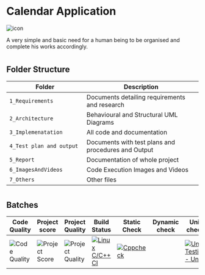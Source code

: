 # Calendar Application

![icon](https://user-images.githubusercontent.com/46949702/153708755-9c37c632-5717-4102-9b98-d808e1d11fd3.jpg)      

 A  very simple and basic need for a human being to be organised and complete his works accordingly.                                
                               
#
## Folder Structure
Folder                   | Description
-------------------------| -----------------------------------------
`1_Requirements`         | Documents detailing requirements and research
`2_Architecture     `         | Behavioural and Structural UML Diagrams
`3_Implemenatation `     | All code and documentation
`4_Test plan and output     `       | Documents with test plans and procedures and Output
`5_Report`               | Documentation of whole project
`6_ImagesAndVideos`      | Code Execution Images and Videos
`7_Others`       | Other files

#
## Batches
 
| Code Quality | Project score | Project Quality | Build Status | Static Check | Dynamic check | Unit check|
|------------------|-----------------------|-------------------|---------------|------------------|-------------------|--------------|
| ![Code Quality](https://app.codacy.com/project/badge/Grade/8d21a69de0ea47388972f0c781df0a2c) | ![Project Score](https://api.codiga.io/project/31021/score/svg)|![Project Quality](https://api.codiga.io/project/31021/status/svg) | [![Linux C/C++ CI](https://github.com/Akshatau/M1_Calendar_App/actions/workflows/Linux_c-cpp.yml/badge.svg)](https://github.com/Akshatau/M1_Calendar_App/actions/workflows/Linux_c-cpp.yml) | [![Cppcheck](https://github.com/Akshatau/M1_Calendar_App/actions/workflows/Static-check.yml/badge.svg)](https://github.com/Akshatau/M1_Calendar_App/actions/workflows/Static-check.yml)|  |[![Unit Testing - Unity](https://github.com/Akshatau/M1_Calendar_App/actions/workflows/unity.yml/badge.svg)](https://github.com/Akshatau/M1_Calendar_App/actions/workflows/unity.yml) |


